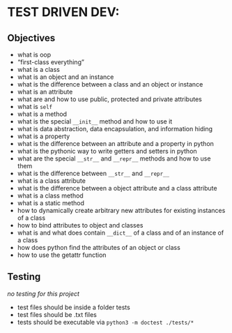 # TEST DRIVEN DEV: 

## Objectives

- what is oop
- “first-class everything”
- what is a class
- what is an object and an instance
- what is the difference between a class and an object or instance
- what is an attribute
- what are and how to use public, protected and private attributes
- what is `self`
- what is a method
- what is the special `__init__` method and how to use it
- what is data abstraction, data encapsulation, and information hiding
- what is a property
- what is the difference between an attribute and a property in python
- what is the pythonic way to write getters and setters in python
- what are the special `__str__` and `__repr__` methods and how to use them
- what is the difference between `__str__` and `__repr__`
- what is a class attribute
- what is the difference between a object attribute and a class attribute
- what is a class method
- what is a static method
- how to dynamically create arbitrary new attributes for existing instances of a class
- how to bind attributes to object and classes
- what is and what does contain `__dict__` of a class and of an instance of a class
- how does python find the attributes of an object or class
- how to use the getattr function


## Testing

_no testing for this project_
- test files should be inside a folder tests
- test files should be .txt files 
- tests should be executable via `python3 -m doctest ./tests/*`
